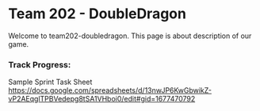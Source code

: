 # Team 202 - DoubleDragon

Welcome to team202-doubledragon. 
This page is about description of our game.

### Track Progress: 

Sample Sprint Task Sheet
https://docs.google.com/spreadsheets/d/13nwJP6KwGbwikZ-vP2AEqglTPBVedepg8tSA1VHboi0/edit#gid=1677470792
